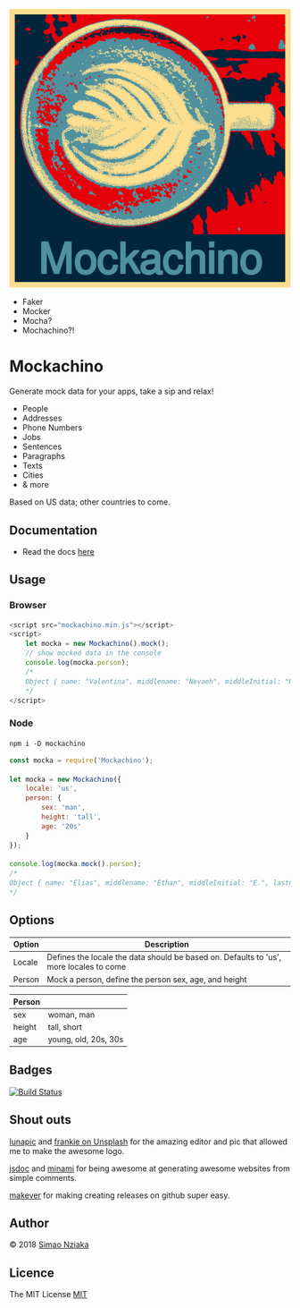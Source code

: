
![Mockachino logo](./logo.gif)

- Faker
- Mocker
- Mocha?
- Mochachino?!

# Mockachino

Generate mock data for your apps, take a sip and relax!

- People
- Addresses
- Phone Numbers
- Jobs
- Sentences
- Paragraphs
- Texts
- Cities
- & more

Based on US data; other countries to come.

## Documentation

- Read the docs [here](https://akaizn-junior.github.io/mockachino/)

## Usage

### Browser

```js
<script src="mockachino.min.js"></script>
<script>
    let mocka = new Mockachino().mock();
    // show mocked data in the console
    console.log(mocka.person);
    /*
    Object { name: "Valentina", middlename: "Nevaeh", middleInitial: "N.", lastname: "Adams", initials: "V.A", email: "valentina.adams@hotmail.com", academicTitle:  "Prof.", sex: "woman", age: 23, height: "4.1", … }
    */
</script>
```

### Node

```npm i -D mockachino```

```js
const mocka = require('Mockachino');

let mocka = new Mockachino({
    locale: 'us',
    person: {
        sex: 'man',
        height: 'tall',
        age: '20s'
    }
});

console.log(mocka.mock().person);
/*
Object { name: "Elias", middlename: "Ethan", middleInitial: "E.", lastname: "Coleman", initials: "E.C", email: "elias.coleman@hotmail.com", academicTitle: "Dr.", sex: "man", age: 25, height: "5.10", … }
*/
```

## Options

| Option | Description |
| --- | --- |
| Locale | Defines the locale the data should be based on. Defaults to 'us', more locales to come |
| Person | Mock a person, define the person sex, age, and height |

|Person||
|--|--|
|sex| woman, man|
|height| tall, short|
|age| young, old, 20s, 30s|

## Badges

[![Build Status](https://travis-ci.org/akaizn-junior/mockachino.svg?branch=master)](https://travis-ci.org/akaizn-junior/mockachino)

## Shout outs

[lunapic](https://www110.lunapic.com/editor/) and [frankie on Unsplash](https://unsplash.com/photos/F_EfOSXh0sI?utm_source=unsplash&utm_medium=referral&utm_content=creditCopyText) for the amazing editor and pic that allowed me to make the awesome logo.

[jsdoc](https://github.com/jsdoc3/jsdoc) and [minami](https://github.com/Nijikokun/minami) for being awesome at generating awesome websites from simple comments.

[makever](https://www.npmjs.com/package/makever) for making creating releases on github super easy.

## Author

&copy; 2018 [Simao Nziaka](https://simaonziaka.com)

## Licence

The MIT License [MIT](https://opensource.org/licenses/MIT)
